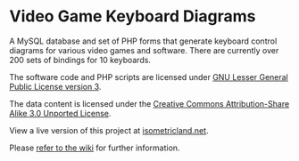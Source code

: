 # Video Game Keyboard Diagrams

A MySQL database and set of PHP forms that generate keyboard control diagrams for various video games and software. There are currently over 200 sets of bindings for 10 keyboards.

The software code and PHP scripts are licensed under [GNU Lesser General Public License version 3](https://www.gnu.org/licenses/lgpl-3.0.en.html).

The data content is licensed under the [Creative Commons Attribution-Share Alike 3.0 Unported License](https://creativecommons.org/licenses/by-sa/3.0/).

View a live version of this project at [isometricland.net](http://isometricland.net/keyboard/keyboard.php).

Please [refer to the wiki](https://github.com/mjhorvath/Video-Game-Keyboard-Diagrams/wiki) for further information.
